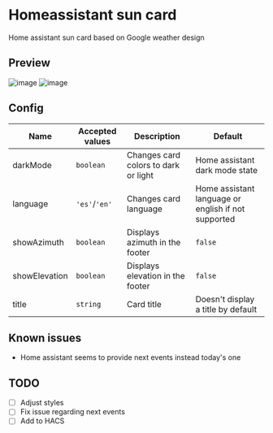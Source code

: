 # Homeassistant sun card
Home assistant sun card based on Google weather design

## Preview
![image](https://user-images.githubusercontent.com/6829526/118412152-54d93900-b690-11eb-8b2b-e87b4cbcca7f.png)
![image](https://user-images.githubusercontent.com/6829526/118412162-64f11880-b690-11eb-9bd7-b8c6c7d8efd8.png)


## Config
| Name          | Accepted values | Description                          | Default                                             |
|---------------|-----------------|--------------------------------------|-----------------------------------------------------|
| darkMode      | `boolean`       | Changes card colors to dark or light | Home assistant dark mode state                      |
| language      | `'es'`/`'en'`   | Changes card language                | Home assistant language or english if not supported |
| showAzimuth   | `boolean`       | Displays azimuth in the footer       | `false`                                             |
| showElevation | `boolean`       | Displays elevation in the footer     | `false`                                             |
| title         | `string`        | Card title                           | Doesn't display a title by default                  |         |

## Known issues
- Home assistant seems to provide next events instead today's one 

## TODO
- [ ] Adjust styles
- [ ] Fix issue regarding next events
- [ ] Add to HACS
